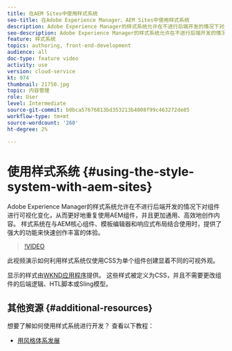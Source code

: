 ```yaml
---
title: 在AEM Sites中使用样式系统
seo-title: 在Adobe Experience Manager、AEM Sites中使用样式系统
description: Adobe Experience Manager的样式系统允许在不进行后端开发的情况下对组件进行可视化变化，从而更好地重复使用AEM组件，并且更加通用、高效地创作内容。 样式系统在与AEM核心组件、模板编辑器和响应式布局结合使用时，提供了强大的功能来快速创作丰富的体验。
seo-description: Adobe Experience Manager的样式系统允许在不进行后端开发的情况下对组件进行可视化变化，从而更好地重复使用AEM组件，并且更加通用、高效地创作内容。 样式系统在与AEM核心组件、模板编辑器和响应式布局结合使用时，提供了强大的功能来快速创作丰富的体验。
feature: 样式系统
topics: authoring, front-end-development
audience: all
doc-type: feature video
activity: use
version: cloud-service
kt: 974
thumbnail: 21750.jpg
topic: 内容管理
role: User
level: Intermediate
source-git-commit: b0bca57676813bd353213b4808f99c463272de85
workflow-type: tm+mt
source-wordcount: '260'
ht-degree: 2%

---
```



# 使用样式系统 {#using-the-style-system-with-aem-sites}

Adobe Experience Manager的样式系统允许在不进行后端开发的情况下对组件进行可视化变化，从而更好地重复使用AEM组件，并且更加通用、高效地创作内容。 样式系统在与AEM核心组件、模板编辑器和响应式布局结合使用时，提供了强大的功能来快速创作丰富的体验。

>[!VIDEO](https://video.tv.adobe.com/v/21750/?quality=12&learn=on)

此视频演示如何利用样式系统仅使用CSS为单个组件创建显着不同的可视外观。

显示的样式由[WKND应用程序](https://github.com/adobe/aem-guides-wknd)提供。 这些样式被定义为CSS，并且不需要更改组件的后端逻辑、HTL脚本或Sling模型。

## 其他资源 {#additional-resources}

想要了解如何使用样式系统进行开发？ 查看以下教程：

* [用风格体系发展](https://experienceleague.adobe.com/docs/experience-manager-learn/getting-started-wknd-tutorial-develop/style-system.html)
